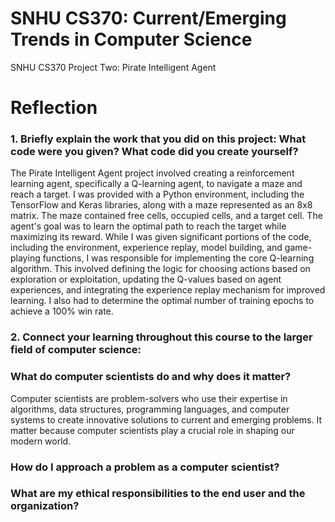 # SNHU CS370: Current/Emerging Trends in Computer Science
SNHU CS370 Project Two: Pirate Intelligent Agent

# Reflection


### 1. Briefly explain the work that you did on this project: What code were you given? What code did you create yourself?
The Pirate Intelligent Agent project involved creating a reinforcement learning agent, specifically a Q-learning agent, to navigate a maze and reach a target. I was provided with a Python environment, including the TensorFlow and Keras libraries, along with a maze represented as an 8x8 matrix. The maze contained free cells, occupied cells, and a target cell. The agent's goal was to learn the optimal path to reach the target while maximizing its reward. While I was given significant portions of the code, including the environment, experience replay, model building, and game-playing functions, I was responsible for implementing the core Q-learning algorithm. This involved defining the logic for choosing actions based on exploration or exploitation, updating the Q-values based on agent experiences, and integrating the experience replay mechanism for improved learning. I also had to determine the optimal number of training epochs to achieve a 100% win rate.

### 2. Connect your learning throughout this course to the larger field of computer science:
###  What do computer scientists do and why does it matter?
Computer scientists are problem-solvers who use their expertise in algorithms, data structures, programming languages, and computer systems to create innovative solutions to current and emerging problems. It matter because computer scientists play a crucial role in shaping our modern world.

###  How do I approach a problem as a computer scientist?

###  What are my ethical responsibilities to the end user and the organization?
